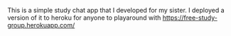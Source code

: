 This is a simple study chat app that I developed for my sister.
I deployed a version of it to heroku for anyone to playaround with https://free-study-group.herokuapp.com/
